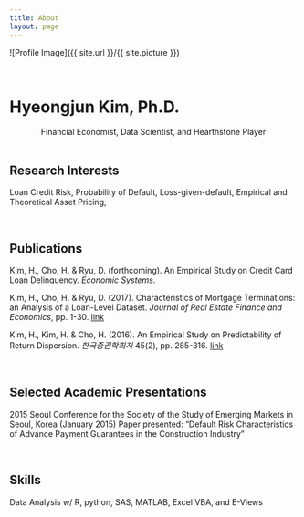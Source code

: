 ```yaml
---
title: About
layout: page
---
```

![Profile Image]({{ site.url }}/{{ site.picture }})

<br>

# Hyeongjun Kim, Ph.D.

<center>Financial Economist, Data Scientist, and Hearthstone Player</center>

<br>

## Research Interests

Loan Credit Risk, Probability of Default, Loss-given-default, Empirical and Theoretical Asset Pricing,

<br>

## Publications

Kim, H., Cho, H. & Ryu, D. (forthcoming). An Empirical Study on Credit Card Loan Delinquency. *Economic Systems*.

Kim, H., Cho, H. & Ryu, D. (2017). Characteristics of Mortgage Terminations: an Analysis of a Loan-Level Dataset. *Journal of Real Estate Finance and Economics*, pp. 1-30. [link](https://link.springer.com/article/10.1007/s11146-017-9620-5)

Kim, H., Kim, H. & Cho, H. (2016). An Empirical Study on Predictability of Return Dispersion. *한국증권학회지* 45(2), pp. 285-316. [link](http://www.iksa.or.kr/search/search01_view.php?num=1065&search=list&code=1100006&searchSub=&searchCon=&searchName=&searchYear1=&searchYear2=&searchCount1=&searchCount2=&searchCount3=&searchCount4=&page=1&PHPSESSID=a355d2f344ba17b3564c380eb5519740)

<br>

## Selected Academic Presentations

2015 Seoul Conference for the Society of the Study of Emerging Markets in Seoul, Korea (January 2015)
Paper presented: “Default Risk Characteristics of Advance Payment Guarantees in the Construction 	Industry”

<br>

## Skills

Data Analysis w/ R, python, SAS, MATLAB, Excel VBA, and E-Views

<br>
